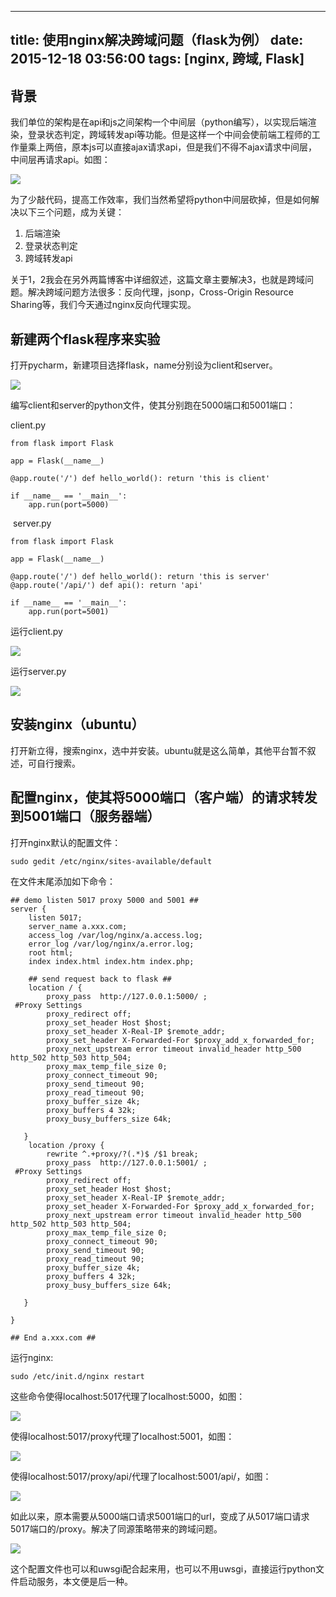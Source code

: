 ---title: 使用nginx解决跨域问题（flask为例）date: 2015-12-18 03:56:00tags: [nginx, 跨域, Flask]---## 背景

我们单位的架构是在api和js之间架构一个中间层（python编写），以实现后端渲染，登录状态判定，跨域转发api等功能。但是这样一个中间会使前端工程师的工作量乘上两倍，原本js可以直接ajax请求api，但是我们不得不ajax请求中间层，中间层再请求api。如图：

![](https://ws3.sinaimg.cn/large/83900b4egw1f9yh3lfuw3j20iq08caag.jpg)

为了少敲代码，提高工作效率，我们当然希望将python中间层砍掉，但是如何解决以下三个问题，成为关键：

1.  后端渲染
2.  登录状态判定
3.  跨域转发api

关于1，2我会在另外两篇博客中详细叙述，这篇文章主要解决3，也就是跨域问题。解决跨域问题方法很多：反向代理，jsonp，Cross-Origin Resource Sharing等，我们今天通过nginx反向代理实现。

## 新建两个flask程序来实验

打开pycharm，新建项目选择flask，name分别设为client和server。

![](https://ws1.sinaimg.cn/large/83900b4egw1f9yh3n0udyj203d042mx6.jpg)

编写client和server的python文件，使其分别跑在5000端口和5001端口：

client.py

```
from flask import Flask

app = Flask(__name__)

@app.route('/') def hello_world(): return 'this is client'

if __name__ == '__main__':
    app.run(port=5000)
```

 server.py

```
from flask import Flask

app = Flask(__name__)

@app.route('/') def hello_world(): return 'this is server' @app.route('/api/') def api(): return 'api'

if __name__ == '__main__':
    app.run(port=5001)
```

运行client.py

![](https://ws1.sinaimg.cn/large/83900b4egw1f9yh3lootcj205902it8m.jpg)

运行server.py

![](https://ws3.sinaimg.cn/large/83900b4egw1f9yh3misioj204s027glh.jpg)

## 安装nginx（ubuntu）

打开新立得，搜索nginx，选中并安装。ubuntu就是这么简单，其他平台暂不叙述，可自行搜索。

## 配置nginx，使其将5000端口（客户端）的请求转发到5001端口（服务器端）

打开nginx默认的配置文件：

```
sudo gedit /etc/nginx/sites-available/default
```

在文件末尾添加如下命令：

```
## demo listen 5017 proxy 5000 and 5001 ##
server {
    listen 5017; 
    server_name a.xxx.com;
    access_log /var/log/nginx/a.access.log;
    error_log /var/log/nginx/a.error.log;
    root html;
    index index.html index.htm index.php;

    ## send request back to flask ##
    location / {
        proxy_pass  http://127.0.0.1:5000/ ; 
 #Proxy Settings
        proxy_redirect off;
        proxy_set_header Host $host;
        proxy_set_header X-Real-IP $remote_addr;
        proxy_set_header X-Forwarded-For $proxy_add_x_forwarded_for;
        proxy_next_upstream error timeout invalid_header http_500 http_502 http_503 http_504;
        proxy_max_temp_file_size 0;
        proxy_connect_timeout 90;
        proxy_send_timeout 90;
        proxy_read_timeout 90;
        proxy_buffer_size 4k;
        proxy_buffers 4 32k;
        proxy_busy_buffers_size 64k;

   }
    location /proxy {
        rewrite ^.+proxy/?(.*)$ /$1 break;
        proxy_pass  http://127.0.0.1:5001/ ; 
 #Proxy Settings
        proxy_redirect off;
        proxy_set_header Host $host;
        proxy_set_header X-Real-IP $remote_addr;
        proxy_set_header X-Forwarded-For $proxy_add_x_forwarded_for;
        proxy_next_upstream error timeout invalid_header http_500 http_502 http_503 http_504;
        proxy_max_temp_file_size 0;
        proxy_connect_timeout 90;
        proxy_send_timeout 90;
        proxy_read_timeout 90;
        proxy_buffer_size 4k;
        proxy_buffers 4 32k;
        proxy_busy_buffers_size 64k;

   }

}

## End a.xxx.com ##
```

运行nginx:

```
sudo /etc/init.d/nginx restart 
```

这些命令使得localhost:5017代理了localhost:5000，如图：

![](https://ws2.sinaimg.cn/large/83900b4egw1f9yh3mwml4j204s02ajra.jpg)

使得localhost:5017/proxy代理了localhost:5001，如图：

![](https://ws2.sinaimg.cn/large/83900b4egw1f9yh3ngv9zj2064025747.jpg)

使得localhost:5017/proxy/api/代理了localhost:5001/api/，如图：

![](https://ws3.sinaimg.cn/large/83900b4egw1f9yh3npj0jj207402hq2t.jpg)

如此以来，原本需要从5000端口请求5001端口的url，变成了从5017端口请求5017端口的/proxy。解决了同源策略带来的跨域问题。

![](https://ws1.sinaimg.cn/large/83900b4egw1f9yh3o1j2dj20iq08cdgp.jpg)

这个配置文件也可以和uwsgi配合起来用，也可以不用uwsgi，直接运行python文件启动服务，本文便是后一种。